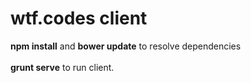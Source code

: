 # wtf.codes client

__npm install__  and __bower update__ to resolve dependencies<br/><br/>
__grunt serve__ to run client.<br/><br/>
